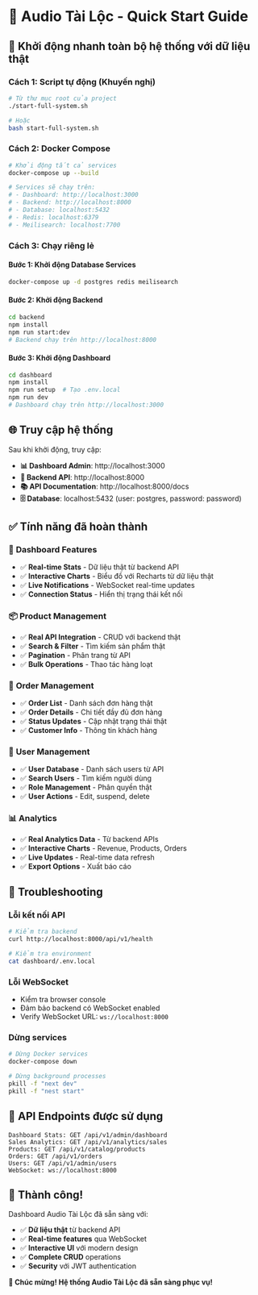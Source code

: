 # 🚀 Audio Tài Lộc - Quick Start Guide

## 🎵 Khởi động nhanh toàn bộ hệ thống với dữ liệu thật

### **Cách 1: Script tự động (Khuyến nghị)**
```bash
# Từ thư mục root của project
./start-full-system.sh

# Hoặc
bash start-full-system.sh
```

### **Cách 2: Docker Compose**
```bash
# Khởi động tất cả services
docker-compose up --build

# Services sẽ chạy trên:
# - Dashboard: http://localhost:3000
# - Backend: http://localhost:8000
# - Database: localhost:5432
# - Redis: localhost:6379
# - Meilisearch: localhost:7700
```

### **Cách 3: Chạy riêng lẻ**

#### **Bước 1: Khởi động Database Services**
```bash
docker-compose up -d postgres redis meilisearch
```

#### **Bước 2: Khởi động Backend**
```bash
cd backend
npm install
npm run start:dev
# Backend chạy trên http://localhost:8000
```

#### **Bước 3: Khởi động Dashboard**
```bash
cd dashboard
npm install
npm run setup  # Tạo .env.local
npm run dev
# Dashboard chạy trên http://localhost:3000
```

## 🌐 Truy cập hệ thống

Sau khi khởi động, truy cập:

- **📊 Dashboard Admin**: http://localhost:3000
- **🔗 Backend API**: http://localhost:8000
- **📚 API Documentation**: http://localhost:8000/docs
- **🗄️ Database**: localhost:5432 (user: postgres, password: password)

## ✅ Tính năng đã hoàn thành

### 🎯 **Dashboard Features**
- ✅ **Real-time Stats** - Dữ liệu thật từ backend API
- ✅ **Interactive Charts** - Biểu đồ với Recharts từ dữ liệu thật
- ✅ **Live Notifications** - WebSocket real-time updates
- ✅ **Connection Status** - Hiển thị trạng thái kết nối

### 📦 **Product Management**
- ✅ **Real API Integration** - CRUD với backend thật
- ✅ **Search & Filter** - Tìm kiếm sản phẩm thật
- ✅ **Pagination** - Phân trang từ API
- ✅ **Bulk Operations** - Thao tác hàng loạt

### 🛒 **Order Management**
- ✅ **Order List** - Danh sách đơn hàng thật
- ✅ **Order Details** - Chi tiết đầy đủ đơn hàng
- ✅ **Status Updates** - Cập nhật trạng thái thật
- ✅ **Customer Info** - Thông tin khách hàng

### 👥 **User Management**
- ✅ **User Database** - Danh sách users từ API
- ✅ **Search Users** - Tìm kiếm người dùng
- ✅ **Role Management** - Phân quyền thật
- ✅ **User Actions** - Edit, suspend, delete

### 📊 **Analytics**
- ✅ **Real Analytics Data** - Từ backend APIs
- ✅ **Interactive Charts** - Revenue, Products, Orders
- ✅ **Live Updates** - Real-time data refresh
- ✅ **Export Options** - Xuất báo cáo

## 🔧 Troubleshooting

### **Lỗi kết nối API**
```bash
# Kiểm tra backend
curl http://localhost:8000/api/v1/health

# Kiểm tra environment
cat dashboard/.env.local
```

### **Lỗi WebSocket**
- Kiểm tra browser console
- Đảm bảo backend có WebSocket enabled
- Verify WebSocket URL: `ws://localhost:8000`

### **Dừng services**
```bash
# Dừng Docker services
docker-compose down

# Dừng background processes
pkill -f "next dev"
pkill -f "nest start"
```

## 🎯 API Endpoints được sử dụng

```
Dashboard Stats: GET /api/v1/admin/dashboard
Sales Analytics: GET /api/v1/analytics/sales
Products: GET /api/v1/catalog/products
Orders: GET /api/v1/orders
Users: GET /api/v1/admin/users
WebSocket: ws://localhost:8000
```

## 🎉 Thành công!

Dashboard Audio Tài Lộc đã sẵn sàng với:
- ✅ **Dữ liệu thật** từ backend API
- ✅ **Real-time features** qua WebSocket
- ✅ **Interactive UI** với modern design
- ✅ **Complete CRUD** operations
- ✅ **Security** với JWT authentication

**🎵 Chúc mừng! Hệ thống Audio Tài Lộc đã sẵn sàng phục vụ!**